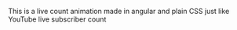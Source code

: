 This is a live count animation made in angular and plain CSS just like YouTube live subscriber count

